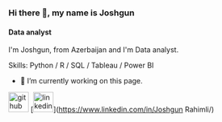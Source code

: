 ### Hi there 👋, my name is Joshgun
#### Data analyst 
I'm Joshgun, from Azerbaijan and I'm Data analyst.

Skills: Python / R / SQL / Tableau / Power BI

- 🔭 I’m currently working on this page. 


[<img src='https://cdn.jsdelivr.net/npm/simple-icons@3.0.1/icons/github.svg' alt='github' height='40'>](https://github.com/Coshgun24)  [<img src='https://cdn.jsdelivr.net/npm/simple-icons@3.0.1/icons/linkedin.svg' alt='linkedin' height='40'>](https://www.linkedin.com/in/Joshgun Rahimli/)  







 





